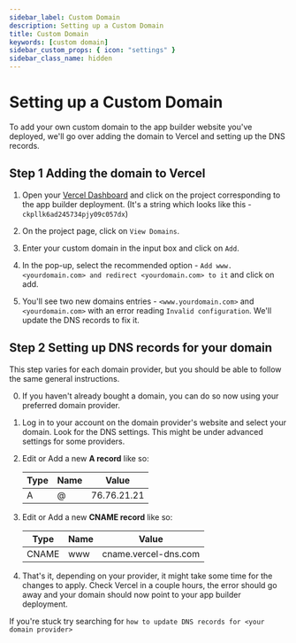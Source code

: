```yaml
---
sidebar_label: Custom Domain
description: Setting up a Custom Domain
title: Custom Domain
keywords: [custom domain]
sidebar_custom_props: { icon: "settings" }
sidebar_class_name: hidden
---
```


# Setting up a Custom Domain

To add your own custom domain to the app builder website you've deployed, we'll go over adding the domain to Vercel and setting up the DNS records.

## Step 1 Adding the domain to Vercel

1.  Open your [Vercel Dashboard](https://vercel.com/dashboard) and click on the project corresponding to the app builder deployment. (It's a string which looks like this - `ckpllk6ad245734pjy09c057dx`)

2.  On the project page, click on `View Domains`.

3.  Enter your custom domain in the input box and click on `Add`.

4.  In the pop-up, select the recommended option - `Add www.<yourdomain.com> and redirect <yourdomain.com> to it` and click on add.

5.  You'll see two new domains entries - `<www.yourdomain.com>` and `<yourdomain.com>` with an error reading `Invalid configuration`. We'll update the DNS records to fix it.

## Step 2 Setting up DNS records for your domain

This step varies for each domain provider, but you should be able to follow the same general instructions.

0.  If you haven't already bought a domain, you can do so now using your preferred domain provider.

1.  Log in to your account on the domain provider's website and select your domain. Look for the DNS settings. This might be under advanced settings for some providers.

2.  Edit or Add a new **A record** like so:

    | Type | Name | Value       |
    | ---- | ---- | ----------- |
    | A    | @    | 76.76.21.21 |

3.  Edit or Add a new **CNAME record** like so:

    | Type  | Name | Value                |
    | ----- | ---- | -------------------- |
    | CNAME | www  | cname.vercel-dns.com |

4.  That's it, depending on your provider, it might take some time for the changes to apply. Check Vercel in a couple hours, the error should go away and your domain should now point to your app builder deployment.

If you're stuck try searching for `how to update DNS records for <your domain provider>`
